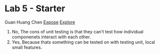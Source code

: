 # Lab 5 - Starter
Guan Huang Chen
[Expose](expose.html)
[Explore](explore.html)
1. No, The cons of unit testing is that they can't test how individual componenets interact with each other.
2. Yes, Because thats something can be tested on with testing unit, local small features.
